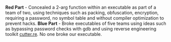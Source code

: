 **Red Part** - Concealed a $2$-arg function within an executable as part of a team of two, using techniques such as packing, obfuscation, encryption, requiring a password, no symbol table and without compiler optimization to prevent hacks. 
**Blue Part** - Broke executables of five teams using ideas such as bypassing password checks with gdb and using reverse engineering toolkit [cutter.re](https://cutter.re/). No one broke our executable.
